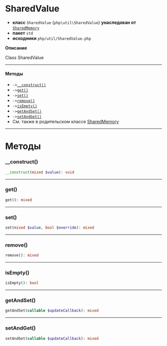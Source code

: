 # SharedValue

- **класс** `SharedValue` (`php\util\SharedValue`) **унаследован от** [`SharedMemory`](https://github.com/jphp-compiler/jphp/blob/master/jphp-runtime/api-docs/classes/php/util/SharedMemory.ru.md)
- **пакет** `std`
- **исходники** `php/util/SharedValue.php`

**Описание**

Class SharedValue

---

#### Методы

- `->`[`__construct()`](#method-__construct)
- `->`[`get()`](#method-get)
- `->`[`set()`](#method-set)
- `->`[`remove()`](#method-remove)
- `->`[`isEmpty()`](#method-isempty)
- `->`[`getAndSet()`](#method-getandset)
- `->`[`setAndGet()`](#method-setandget)
- См. также в родительском классе [SharedMemory](https://github.com/jphp-compiler/jphp/blob/master/jphp-runtime/api-docs/classes/php/util/SharedMemory.ru.md)

---
# Методы

<a name="method-__construct"></a>

### __construct()
```php
__construct(mixed $value): void
```

---

<a name="method-get"></a>

### get()
```php
get(): mixed
```

---

<a name="method-set"></a>

### set()
```php
set(mixed $value, bool $override): mixed
```

---

<a name="method-remove"></a>

### remove()
```php
remove(): mixed
```

---

<a name="method-isempty"></a>

### isEmpty()
```php
isEmpty(): bool
```

---

<a name="method-getandset"></a>

### getAndSet()
```php
getAndSet(callable $updateCallback): mixed
```

---

<a name="method-setandget"></a>

### setAndGet()
```php
setAndGet(callable $updateCallback): mixed
```